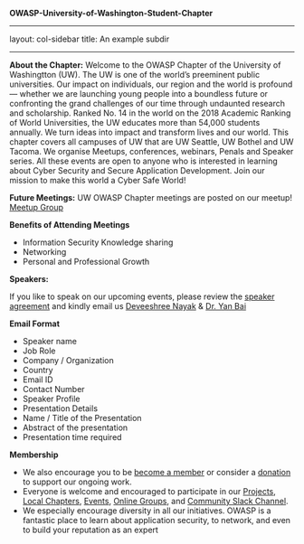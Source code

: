**OWASP-University-of-Washington-Student-Chapter**

---

layout: col-sidebar
title: An example subdir

---

**About the Chapter:** Welcome to the OWASP Chapter of the University of Washingtton (UW). The UW is one of the world’s preeminent public universities. Our impact on individuals, our region and the world is profound — whether we are launching young people into a boundless future or confronting the grand challenges of our time through undaunted research and scholarship. Ranked No. 14 in the world on the 2018 Academic Ranking of World Universities, the UW educates more than 54,000 students annually. We turn ideas into impact and transform lives and our world. This chapter covers all campuses of UW that are UW Seattle, UW Bothel and UW Tacoma. 
We organise Meetups, conferences, webinars, Penals and Speaker series. All these events are open to anyone who is interested in learning about Cyber Security and Secure Application Development. Join our mission to make this world a Cyber Safe World!  


**Future Meetings:** UW OWASP Chapter meetings are posted on our meetup! [Meetup Group](https://www.meetup.com/owasp-university-of-washington-meetup-group/)


**Benefits of Attending Meetings** 
+ Information Security Knowledge sharing
+ Networking
+ Personal and Professional Growth 

**Speakers:** 

If you like to speak on our upcoming events, please review the [speaker agreement](https://owasp.org/www-policy/legal/speaker-agreement) and kindly email us [Deveeshree Nayak](mailto://deveeshree.nayak@owasp.org) & [Dr. Yan Bai](mailto://yanb@uw.edu)

**Email Format**

  + Speaker name
  + Job Role
  + Company / Organization
  + Country
  + Email ID
  + Contact Number
  + Speaker Profile
  + Presentation Details
  + Name / Title of the Presentation
  + Abstract of the presentation
  + Presentation time required

**Membership**
+ We also encourage you to be [become a member](/membership) or consider a [donation](/donate) to support our ongoing work.
+ Everyone is welcome and encouraged to participate in our [Projects](/projects), [Local Chapters](/chapters), [Events](/events), [Online Groups](https://groups.google.com/a/owasp.com/), and [Community Slack Channel](https://owasp.slack.com/). 
+ We especially encourage diversity in all our initiatives. OWASP is a fantastic place to learn about application security, to network, and even to build your reputation as an expert
